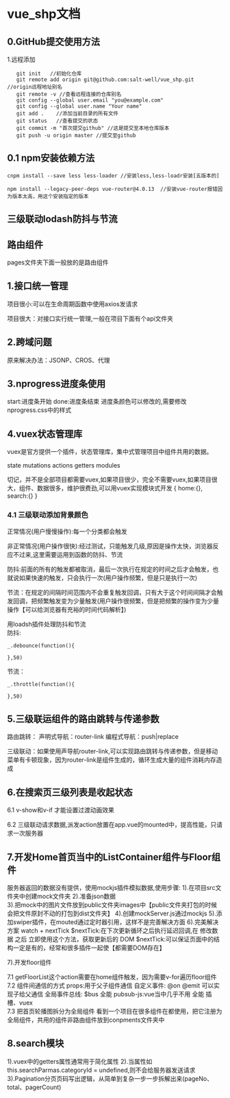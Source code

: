 # vue_shp文档

## 0.GitHub提交使用方法

  1.远程添加
```
   git init   //初始化仓库
   git remote add origin git@github.com:salt-well/vue_shp.git  //origin远程地址别名
   git remote -v //查看远程连接的仓库别名
   git config --global user.email "you@example.com"
   git config --global user.name "Your name"
   git add .    //添加当前目录的所有文件
   git status   //查看提交的状态
   git commit -m "首次提交github" //这是提交至本地仓库版本
   git push -u origin master //提交至github  
```
## 0.1 npm安装依赖方法
```
cnpm install --save less less-loader //安装less,less-loadr安装[五版本的]  

npm install --legacy-peer-deps vue-router@4.0.13  //安装vue-router报错因为版本太高，用这个安装指定的版本
```

## 三级联动lodash防抖与节流

## 路由组件
   
pages文件夹下面一般放的是路由组件   

## 1.接口统一管理

项目很小:可以在生命周期函数中使用axios发请求

项目很大：对接口实行统一管理,一般在项目下面有个api文件夹

## 2.跨域问题

原来解决办法：JSONP、CROS、代理 

## 3.nprogress进度条使用

start:进度条开始
done:进度条结束
进度条颜色可以修改的,需要修改nprogress.css中的样式

## 4.vuex状态管理库

vuex是官方提供一个插件，状态管理库，集中式管理项目中组件共用的数据。

state
mutations
actions
getters
modules

切记，并不是全部项目都需要vuex,如果项目很少，完全不需要vuex,如果项目很大，组件、数据很多，维护很费劲,可以用vuex实现模块式开发
{
    home:{},
    search:{}
}

### 4.1 三级联动添加背景颜色

正常情况(用户慢慢操作):每一个分类都会触发

非正常情况(用户操作很快):经过测试，只能触发几级,原因是操作太快，浏览器反应不过来,这里需要运用到函数的防抖、节流

防抖:前面的所有的触发都被取消，最后一次执行在规定的时间之后才会触发，也就说如果快速的触发，只会执行一次(用户操作频繁，但是只是执行一次)

节流：在规定的间隔时间范围内不会重复触发回调，只有大于这个时间间隔才会触发回调，把频繁触发变为少量触发(用户操作很频繁，但是把频繁的操作变为少量操作【可以给浏览器有充裕的时间代码解析】)

用loadsh插件处理防抖和节流  
防抖:
```
_.debounce(function(){

},50)
```
节流：
```
_.throttle(function(){

},50) 
```

## 5.三级联运组件的路由跳转与传递参数

路由跳转：
声明式导航：router-link
编程式导航：push|replace

三级联动：如果使用声导航router-link,可以实现路由跳转与传递参数，但是移动菜单有卡顿现象，因为router-link是组件生成的，循环生成大量的组件消耗内存造成

## 6.在搜索页三级列表是收起状态

6.1 v-show和v-if 才能设置过渡动画效果

6.2 三级联动请求数据,派发action放置在app.vue的mounted中，提高性能，只请求一次服务器

## 7.开发Home首页当中的ListContainer组件与Floor组件
   
服务器返回的数据没有提供，使用mockjs插件模拟数据,使用步骤:
1).在项目src文件夹中创建mock文件夹
2).准备json数据    
3).把mock中的图片文件放到public文件夹images中【public文件夹打包的时候会把文件原封不动的打包到dist文件夹】
4).创建mockServer.js通过mockjs
5).添加swiper插件，在mouted通过定时器引用，这样不是完善解决方面
6).完美解决方案  watch + nextTick
  $nextTick:在下次更新循环之后执行延迟回调,在  修改数据 之后  立即使用这个方法，获取更新后的 DOM
  $nextTick:可以保证页面中的结构一定是有的，经常和很多插件一起使【都需要DOM存在】

7).开发floor组件

7.1 getFloorList这个action需要在home组件触发，因为需要v-for遍历floor组件
7.2 组件间通信的方式
props:用于父子组件通信
自定义事件: @on @emit 可以实现子给父通信
全局事件总线: $bus 全能
pubsub-js:vue当中几乎不用 全能
插槽、vuex  
7.3 把首页轮播图拆分为全局组件
看到一个项目在很多组件在都使用，把它注册为全局组件，共用的组件非路由组件放到conpments文件夹中

## 8.search模块

  1).vuex中的getters属性通常用于简化属性
  2).当属性如this.searchParmas.categoryId = undefined,则不会给服务器发送请求
  3).Pagination分页页码写出逻辑，从简单到复杂一步一步拆解出来(pageNo、total、pagerCount)








